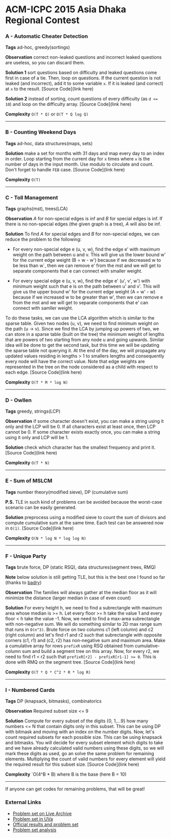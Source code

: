 # ACM-ICPC 2015 Asia Dhaka Regional Contest

### A - Automatic Cheater Detection
**Tags** ad-hoc, greedy(sortings)

**Observation** correct non-leaked questions and incorrect leaked questions are useless, so you can discard them.

**Solution 1** sort questions based on difficulty and leaked questions come first in case of a tie. Then, loop on questions. 
If the current question is not leaked (and incorrect), add it to some variable `x`. If it is leaked (and correct) at `x` to the result.
[Source Code](link here)

**Solution 2** instead of sorting, count questions of every difficulty (as `d <= 10`) and loop on the difficulty array.
[Source Code](link here)

**Complexity** `O(T * Q)` or `O(T * Q log Q)`

---
### B - Counting Weekend Days
**Tags** ad-hoc, data structures(maps, sets)

**Solution** make a set for months with 31 days and map every day to an index in order. Loop starting from the current day
for `x` times where `x` is the number of days in the input month. Use modulo to circulate and count. Don't forget to handle `FEB` case.
[Source Code](link here)

**Complexity** `O(T)`

---
### C - Toll Management
**Tags** graphs(mst), trees(LCA)

**Observation** *A* for non-special edges is inf and *B* for special edges is inf. If there is no non-special edges
(the given graph is a tree), *A* will also be inf.

**Solution** To find *A* for special edges and *B* for non-special edges, we can reduce the problem to the following:
- For every non-special edge e (u, v, w), find the edge e' with maximum weight on the path between u and v. This will give
us the lower bound w' for the current edge weight (B = w - w') because if we decreased w to be less than w`, then we can
remove e' from the mst and we will get to separate components that e can connect with smaller weight.

- For every special edge e (u, v, w), find the edge e' (u', v', w') with minimum weight such that e is on the path between
u' and v'. This will give us the upper bound w' for the current edge weight (A = w' - w) because if we increased w to be
greater than w', then we can remove e from the mst and we will get to separate components that e' can connect with samller weight.

To do these tasks, we can use the LCA algorithm which is similar to the sparse table. Given two nodes (u, v), we need to find
minimum weight on the path (u -> v). Since we find the LCA by jumping up powers of two, we can store in a sparse table (built on the tree)
the minimum weight of lengths that are powers of two starting from any node u and going upwards. Similar idea will be done to get the second
task, but this time we will be updating the sparse table not querying it. At the end of the day, we will propagate any updated values
residing in lengths > 1 to smallers lengths and consequently every node will have the correct value. Note that edge weights are
represented in the tree on the node considered as a child with respect to each edge.
[Source Code](link here)

**Complexity** `O(T * M * log N)`

---
### D - Owllen
**Tags** greedy, strings(LCP)

**Observation** if some character doesn't exist, you can make a string using it only and the LCP will be 0. If all characters
exist at least once, then LCP cannot be 0. If some character exists exactly once, you can make a string using it only and LCP will be 1.

**Solution** check which character has the smallest frequency and print it.
[Source Code](link here)

**Complexity** `O(T * N)`

---
### E - Sum of MSLCM
**Tags** number theory(modified sieve), DP (cumulative sum)

**P.S.** TLE in such kind of problems can be avoided because the worst-case scenario can be easily generated.

**Solution**  preprocess using a modified sieve to count the sum of divisors and compute cumulative sum at the same time.
Each test can be answered now in `O(1)`.
[Source Code](link here)

**Complexity** `O(N * log N * log log N)`

---
### F - Unique Party
**Tags** brute force, DP (static RSQ), data structures(segment trees, RMQ)

**Note** below solution is still getting TLE, but this is the best one I found so far (thanks to [badry](http://codeforces.com/profile/Badry))

**Observation** The families will always gather at the median floor as it will minimize the distance (larger median in case of even count)

**Solution**  For every height h, we need to find a subrectangle with maximum area whose median is >= h. Let every floor >= h take the value 1 and every floor < h take the value -1. Now, we need to find a max-area subrectangle with non-negative
sum. We will do something similar to 2D max range sum that runs in `O(n^3)`. Brute force on two columns c1 (left column)
and c2 (right column) and let's find r1 and r2 such that subrectangle with opposite corners (c1, r1) and (c2, r2) has non-negative
sum and maximum area. Make a cumulative array for rows `prefixR` using RSQ obtained from cumulative-column sum and build a segment tree on this array.
Now, for every r2, we need to find r1 < r2 such that `prefixR[r2] - prefixR[r1-1] >= 0`. This is done with RMQ on the segment tree.
[Source Code](link here)

**Complexity** `O(T * Q * C^2 * R * log R)`

---
### I - Numbered Cards
**Tags** DP (knapsack, bitmasks), combinatorics

**Observation** Required subset size <= 9

**Solution** Compute for every subset of the digits {0, 1,...9} how many numbers <= N that contain digits only in this subset.
This can be using DP with bitmask and moving with an index on the number digits. Now, let's count required subsets for each possible size.
This can be using knapsack and bitmasks. You will decide for every subset element which digits to take and we have already calculated
valid numbers using these digits, so we will mark these digits as used, go an solve the same problem for remaining elements. Multiplying
the count of valid numbers for every element will yield the required result for this subset size.
[Source Code](link here)

**Complexity** `O(4^B * B) where B is the base (here B = 10)

---
If anyone can get codes for remaining problems, that will be great!

### External Links
- [Problem set on Live Archive](https://icpcarchive.ecs.baylor.edu/index.php?option=com_onlinejudge&Itemid=8&category=684)
- [Problem set in UVa](https://uva.onlinejudge.org/index.php?option=com_onlinejudge&Itemid=8&category=868)
- [Official results and problem set](https://icpc.baylor.edu/regionals/finder/dhaka-2015)
- [Problem set analysis](https://www.scribd.com/doc/291072260)

